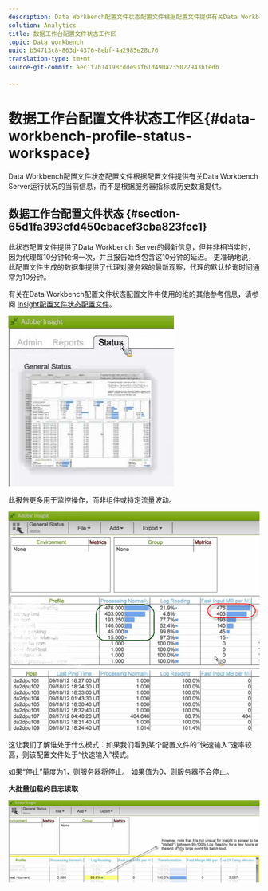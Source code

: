 ```yaml
---
description: Data Workbench配置文件状态配置文件根据配置文件提供有关Data Workbench Server运行状况的当前信息，而不是根据服务器指标或历史数据提供。
solution: Analytics
title: 数据工作台配置文件状态工作区
topic: Data workbench
uuid: b54713c8-863d-4376-8ebf-4a2985e28c76
translation-type: tm+mt
source-git-commit: aec1f7b14198cdde91f61d490a235022943bfedb

---
```



# 数据工作台配置文件状态工作区{#data-workbench-profile-status-workspace}

Data Workbench配置文件状态配置文件根据配置文件提供有关Data Workbench Server运行状况的当前信息，而不是根据服务器指标或历史数据提供。

## 数据工作台配置文件状态 {#section-65d1fa393cfd450cbacef3cba823fcc1}

此状态配置文件提供了Data Workbench Server的最新信息，但并非相当实时，因为代理每10分钟轮询一次，并且报告始终包含这10分钟的延迟。 更准确地说，此配置文件生成的数据集提供了代理对服务器的最新观察，代理的默认轮询时间通常为10分钟。

有关在Data Workbench配置文件状态配置文件中使用的维的其他参考信息，请参阅 [Insight配置文件状态配置文件](../../../home/monitoring-installation/monitoring-profiles/monitoring-profile-using.md#concept-d4cd7da41c8a42bab4aea25418264e64)。

![](assets/Status_General_Status.png)

此报告更多用于监控操作，而非组件或特定流量波动。

![](assets/Status_General_page.png)

这让我们了解谁处于什么模式：如果我们看到某个配置文件的“快速输入”速率较高，则该配置文件处于“快速输入”模式。

如果“停止”量度为1，则服务器将停止。 如果值为0，则服务器不会停止。

**大批量加载的日志读取**

![](assets/Status_General_stalled_log.png)

